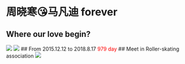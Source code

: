 # 周晓寒😘马凡迪 forever
## Where our love begin?
<img src = "https://img.zcool.cn/community/01335959c3882ea8012053f8c5a826.jpg@1280w_1l_2o_100sh.jpg"/>
<img src = "https://img.zcool.cn/community/01884159c3883ba801218e188e7569.jpg@1280w_1l_2o_100sh.jpg"/>
## From 2015.12.12 to 2018.8.17
<font color="red">979 day</font>
## Meet in Roller-skating association
<img src = "https://ww4.sinaimg.cn/large/006qdOBMjw1f22ok6wg52j337k2eonpe.jpg"/>
